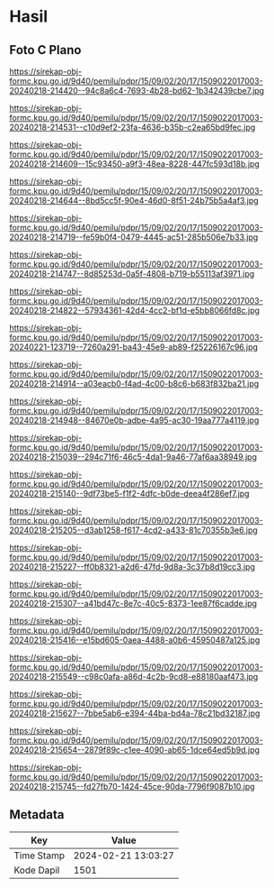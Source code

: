 # Hasil

## Foto C Plano

https://sirekap-obj-formc.kpu.go.id/9d40/pemilu/pdpr/15/09/02/20/17/1509022017003-20240218-214420--94c8a6c4-7693-4b28-bd62-1b342439cbe7.jpg

https://sirekap-obj-formc.kpu.go.id/9d40/pemilu/pdpr/15/09/02/20/17/1509022017003-20240218-214531--c10d9ef2-23fa-4636-b35b-c2ea65bd9fec.jpg

https://sirekap-obj-formc.kpu.go.id/9d40/pemilu/pdpr/15/09/02/20/17/1509022017003-20240218-214609--15c93450-a9f3-48ea-8228-447fc593d18b.jpg

https://sirekap-obj-formc.kpu.go.id/9d40/pemilu/pdpr/15/09/02/20/17/1509022017003-20240218-214644--8bd5cc5f-90e4-46d0-8f51-24b75b5a4af3.jpg

https://sirekap-obj-formc.kpu.go.id/9d40/pemilu/pdpr/15/09/02/20/17/1509022017003-20240218-214719--fe59b0f4-0479-4445-ac51-285b506e7b33.jpg

https://sirekap-obj-formc.kpu.go.id/9d40/pemilu/pdpr/15/09/02/20/17/1509022017003-20240218-214747--8d85253d-0a5f-4808-b719-b55113af3971.jpg

https://sirekap-obj-formc.kpu.go.id/9d40/pemilu/pdpr/15/09/02/20/17/1509022017003-20240218-214822--57934361-42d4-4cc2-bf1d-e5bb8066fd8c.jpg

https://sirekap-obj-formc.kpu.go.id/9d40/pemilu/pdpr/15/09/02/20/17/1509022017003-20240221-123719--7260a291-ba43-45e9-ab89-f25226167c96.jpg

https://sirekap-obj-formc.kpu.go.id/9d40/pemilu/pdpr/15/09/02/20/17/1509022017003-20240218-214914--a03eacb0-f4ad-4c00-b8c6-b683f832ba21.jpg

https://sirekap-obj-formc.kpu.go.id/9d40/pemilu/pdpr/15/09/02/20/17/1509022017003-20240218-214948--84670e0b-adbe-4a95-ac30-19aa777a4119.jpg

https://sirekap-obj-formc.kpu.go.id/9d40/pemilu/pdpr/15/09/02/20/17/1509022017003-20240218-215039--294c71f6-46c5-4da1-9a46-77af6aa38949.jpg

https://sirekap-obj-formc.kpu.go.id/9d40/pemilu/pdpr/15/09/02/20/17/1509022017003-20240218-215140--9df73be5-f1f2-4dfc-b0de-deea4f286ef7.jpg

https://sirekap-obj-formc.kpu.go.id/9d40/pemilu/pdpr/15/09/02/20/17/1509022017003-20240218-215205--d3ab1258-f617-4cd2-a433-81c70355b3e6.jpg

https://sirekap-obj-formc.kpu.go.id/9d40/pemilu/pdpr/15/09/02/20/17/1509022017003-20240218-215227--ff0b8321-a2d6-47fd-9d8a-3c37b8d19cc3.jpg

https://sirekap-obj-formc.kpu.go.id/9d40/pemilu/pdpr/15/09/02/20/17/1509022017003-20240218-215307--a41bd47c-8e7c-40c5-8373-1ee87f6cadde.jpg

https://sirekap-obj-formc.kpu.go.id/9d40/pemilu/pdpr/15/09/02/20/17/1509022017003-20240218-215416--e15bd605-0aea-4488-a0b6-45950487a125.jpg

https://sirekap-obj-formc.kpu.go.id/9d40/pemilu/pdpr/15/09/02/20/17/1509022017003-20240218-215549--c98c0afa-a86d-4c2b-9cd8-e88180aaf473.jpg

https://sirekap-obj-formc.kpu.go.id/9d40/pemilu/pdpr/15/09/02/20/17/1509022017003-20240218-215627--7bbe5ab6-e394-44ba-bd4a-78c21bd32187.jpg

https://sirekap-obj-formc.kpu.go.id/9d40/pemilu/pdpr/15/09/02/20/17/1509022017003-20240218-215654--2879f89c-c1ee-4090-ab65-1dce64ed5b9d.jpg

https://sirekap-obj-formc.kpu.go.id/9d40/pemilu/pdpr/15/09/02/20/17/1509022017003-20240218-215745--fd27fb70-1424-45ce-90da-7796f9087b10.jpg


## Metadata

| Key        | Value               |
| ---------- | ------------------- |
| Time Stamp | 2024-02-21 13:03:27 |
| Kode Dapil | 1501                |



